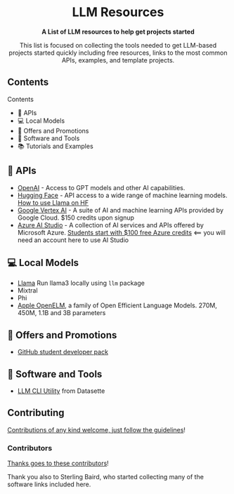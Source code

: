 
<div align="center">

<!-- title -->

<!--lint ignore no-dead-urls-->

# LLM Resources 
<!-- subtitle -->


<!-- description -->

**A List of LLM resources to help get projects started**

This list is focused on collecting the tools needed to get LLM-based projects started quickly including free resources, links to the most common APIs, examples, and template projects. 

</div>

<!-- TOC -->

## Contents
Contents

- 🔌 APIs
- 💻 Local Models
- 🎁 Offers and Promotions
- 🧰 Software and Tools
- 📚 Tutorials and Examples

<!-- CONTENT -->


## 🔌 APIs

- [OpenAI](https://platform.openai.com) - Access to GPT models and other AI capabilities.
- [Hugging Face](https://huggingface.co/models) - API access to a wide range of machine learning models. [How to use Llama on HF](https://www.youtube.com/watch?v=LA-hZDnn5Hc)
- [Google Vertex AI](https://cloud.google.com/generative-ai-studio) - A suite of AI and machine learning APIs provided by Google Cloud.  $150 credits upon signup
- [Azure AI Studio](https://azure.microsoft.com/en-us/products/ai-studio) - A collection of AI services and APIs offered by Microsoft Azure. [Students start with $100 free Azure credits](https://azure.microsoft.com/en-us/free/students) <== you will need an account here to use AI Studio

## 💻 Local Models
- [Llama](https://simonwillison.net/2024/Apr/22/llama-3/) Run llama3 locally using `llm` package
- Mixtral
- Phi
- [Apple OpenELM](https://huggingface.co/apple/OpenELM), a family of Open Efficient Language Models. 270M, 450M, 1.1B and 3B parameters

## 🎁 Offers and Promotions
- [GitHub student developer pack](https://education.github.com/pack#offers)

## 🧰 Software and Tools
- [LLM CLI Utility](https://llm.datasette.io/en/stable/index.html) from Datasette

## Contributing

[Contributions of any kind welcome, just follow the guidelines](contributing.md)!

### Contributors

[Thanks goes to these contributors](https://github.com/materials-data-facility/awesome-bayesian-optimization/graphs/contributors)!

Thank you also to Sterling Baird, who started collecting many of the software links included here. 
